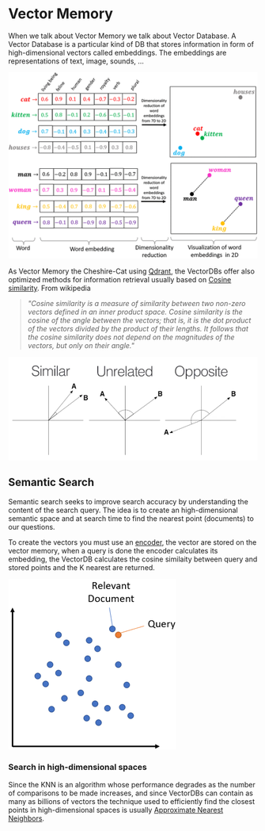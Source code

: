 # Vector Memory

When we talk about Vector Memory we talk about Vector Database.
A Vector Database is a particular kind of DB that stores information in form of high-dimensional vectors called embeddings.
The embeddings are representations of text, image, sounds, ...

![word_embeddings](../assets/img/vector_memory/word_embeddings.png)

As Vector Memory the Cheshire-Cat using [Qdrant](https://qdrant.tech/), the VectorDBs offer also optimized methods for information retrieval usually based on [Cosine similarity](https://en.wikipedia.org/wiki/Cosine_similarity). From wikipedia 

> *"Cosine similarity is a measure of similarity between two non-zero vectors defined in an inner product space. Cosine similarity is the cosine of the angle between the vectors; that is, it is the dot product of the vectors divided by the product of their lengths. It follows that the cosine similarity does not depend on the magnitudes of the vectors, but only on their angle."*

![cosine similarity](../assets/img/vector_memory/cosine.png)

## Semantic Search

Semantic search seeks to improve search accuracy by understanding the content of the search query. The idea is to create an high-dimensional semantic space and at search time to find the nearest point (documents) to our questions.

To create the vectors you must use an [encoder](https://cheshire-cat-ai.github.io/docs/llm-concepts/encoder/), the vector are stored on the vector memory, when a query is done the encoder calculates its embedding, the VectorDB calculates the cosine similaity between query and stored points and the K nearest are returned.

![semantic_search](https://raw.githubusercontent.com/UKPLab/sentence-transformers/master/docs/img/SemanticSearch.png)

### Search in high-dimensional spaces

Since the KNN is an algorithm whose performance degrades as the number of comparisons to be made increases, and since VectorDBs can contain as many as billions of vectors the technique used to efficiently find the closest points in high-dimensional spaces is usually [Approximate Nearest Neighbors](https://www.youtube.com/watch?v=DRbjpuqOsjk).
